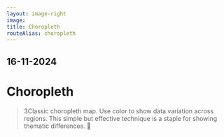 ```yaml
---
layout: image-right
image:
title: Choropleth
routeAlias: choropleth
---
```


## 16-11-2024

# Choropleth

> 3Classic choropleth map. Use color to show data variation across regions. This simple but effective technique is a staple for showing thematic differences. 🎨
